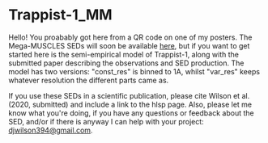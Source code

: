 # Trappist-1_MM
Hello! You proabably got here from a QR code on one of my posters. The Mega-MUSCLES SEDs will soon be available [here](https://archive.stsci.edu/prepds/muscles/), but if you want to get started here is the semi-empirical model of Trappist-1, along with the submitted paper describing the observations and SED production. The model has two versions: "const_res" is binned to 1A, whilst "var_res" keeps whatever resolution the different parts came as. 

If you use these SEDs in a scientific publication, please cite Wilson et al. (2020, submitted) and include a link to the hlsp page. Also, please let me know what you're doing, if you have any questions or feedback about the SED, and/or  if there is anyway I can help with your project: <djwilson394@gmail.com>. 
